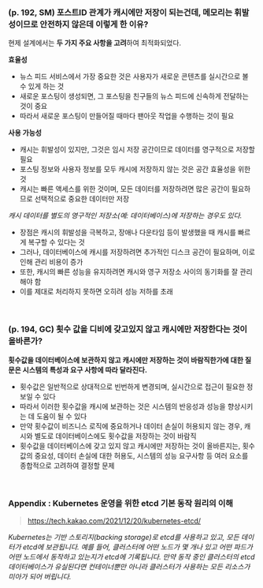 ### (p. 192, SM) 포스트ID 관계가 캐시에만 저장이 되는건데, 메모리는 휘발성이므로 안전하지 않은데 이렇게 한 이유?

현제 설계에서는 **두 가지 주요 사항을 고려**하여 최적화되었다.

**효율성**

-   뉴스 피드 서비스에서 가장 중요한 것은 사용자가 새로운 콘텐츠를 실시간으로 볼 수 있게 하는 것
-   새로운 포스팅이 생성되면, 그 포스팅을 친구들의 뉴스 피드에 신속하게 전달하는 것이 중요
-   따라서 새로운 포스팅이 만들어질 때마다 팬아웃 작업을 수행하는 것이 필요

**사용 가능성**

-   캐시는 휘발성이 있지만, 그것은 임시 저장 공간이므로 데이터를 영구적으로 저장할 필요
-   포스팅 정보와 사용자 정보를 모두 캐시에 저장하지 않는 것은 공간 효율성을 위한 것
-   캐시는 빠른 액세스를 위한 것이며, 모든 데이터를 저장하려면 많은 공간이 필요하므로 선택적으로 중요한 데이터만 저장

_캐시 데이터를 별도의 영구적인 저장소(예: 데이터베이스)에 저장하는 경우도 있다._

-   장점은 캐시의 휘발성을 극복하고, 장애나 다운타임 등이 발생했을 때 캐시를 빠르게 복구할 수 있다는 것
-   그러나, 데이터베이스에 캐시를 저장하려면 추가적인 디스크 공간이 필요하며, 이로 인해 관리 비용이 증가
-   또한, 캐시의 빠른 성능을 유지하려면 캐시와 영구 저장소 사이의 동기화를 잘 관리해야 함
-   이를 제대로 처리하지 못하면 오히려 성능 저하를 초래

<br/>

### (p. 194, GC) 횟수 값을 디비에 갖고있지 않고 캐시에만 저장한다는 것이 올바른가?

**횟수값을 데이터베이스에 보관하지 않고 캐시에만 저장하는 것이 바람직한가에 대한 질문은 시스템의 특성과 요구 사항에 따라 달라진다.**

-   횟수값은 일반적으로 상대적으로 빈번하게 변경되며, 실시간으로 접근이 필요한 정보일 수 있다
-   따라서 이러한 횟수값을 캐시에 보관하는 것은 시스템의 반응성과 성능을 향상시키는 데 도움이 될 수 있다
-   만약 횟수값이 비즈니스 로직에 중요하거나 데이터 손실이 허용되지 않는 경우, 캐시와 별도로 데이터베이스에도 횟수값을 저장하는 것이 바람직
-   횟수값을 데이터베이스에 갖고 있지 않고 캐시에만 저장하는 것이 올바른지는, 횟수값의 중요성, 데이터 손실에 대한 허용도, 시스템의 성능 요구사항 등 여러 요소를 종합적으로 고려하여 결정할 문제

<br/>

### Appendix : Kubernetes 운영을 위한 etcd 기본 동작 원리의 이해

> https://tech.kakao.com/2021/12/20/kubernetes-etcd/

_Kubernetes는 기반 스토리지(backing storage)로 etcd를 사용하고 있고, 모든 데이터가 etcd에 보관됩니다. 예를 들어, 클러스터에 어떤 노드가 몇 개나 있고 어떤 파드가 어떤 노드에서 동작하고 있는지가 etcd에 기록됩니다. 만약 동작 중인 클러스터의 etcd 데이터베이스가 유실된다면 컨테이너뿐만 아니라 클러스터가 사용하는 모든 리소스가 미아가 되어 버립니다._
